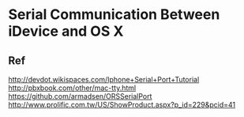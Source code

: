 Serial Communication Between iDevice and OS X
=========

Ref
--------------
http://devdot.wikispaces.com/Iphone+Serial+Port+Tutorial
http://pbxbook.com/other/mac-tty.html
https://github.com/armadsen/ORSSerialPort
http://www.prolific.com.tw/US/ShowProduct.aspx?p_id=229&pcid=41
